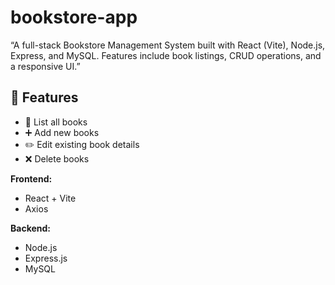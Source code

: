 # bookstore-app
“A full-stack Bookstore Management System built with React (Vite), Node.js, Express, and MySQL. Features include book listings, CRUD operations, and a responsive UI.”

## 🚀 Features

- 📖 List all books
- ➕ Add new books
- ✏️ Edit existing book details
- ❌ Delete books

**Frontend:**
- React + Vite
- Axios 

**Backend:**
- Node.js
- Express.js
- MySQL
